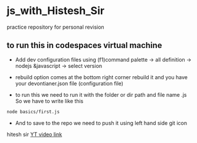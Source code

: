 # js_with_Histesh_Sir
practice repository for personal revision

## to run this in codespaces virtual machine

- Add dev configuration files using (f1)command palette  -> all definition -> nodejs &javascript -> select version

- rebuild option comes at the bottom right corner rebuild it and you have your devontianer.json file (configuration file)

- to run this we need to run it with the folder or dir path and file name .js So we have to write like this 

```bash
node basics/first.js
```

- And to save to the repo we need to push it using left hand side git icon

hitesh sir [YT video link](https://youtu.be/-GoKoR6aLcY?si=oEXc7QJISVcYFZJm)